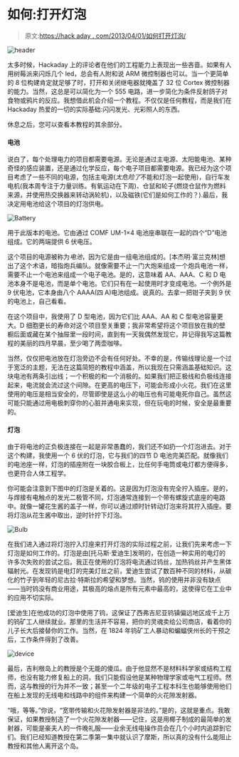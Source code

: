 # 如何:打开灯泡

> 原文:[https://hack aday . com/2013/04/01/如何打开灯泡/](https://hackaday.com/2013/04/01/how-to-turn-on-a-light-bulb/)

![header](../Images/2fcd3ad74563b94836f2f29b995b461c.png)

太多时候，Hackaday 上的评论者在他们的工程能力上表现出一些吝啬。如果有人用树莓派来闪烁几个 led，总会有人附和说 ARM 微控制器也可以。当一个更简单的 8 位构建肯定就足够了时，打开和关闭继电器就掩盖了 32 位 Cortex 微控制器的能力。当然，这总是可以简化为一个 555 电路，进一步简化为条件反射鸽子对食物或鸦片的反应。我想借此机会介绍一个教程。不仅仅是任何教程，而是我们在 Hackaday 热爱的一切的实际基础:闪闪发光、光彩照人的东西。

休息之后，您可以查看本教程的其余部分。

#### 电池

说白了，每个处理电力的项目都需要电源。无论是通过主电源、太阳能电池、某种奇怪的感应装置，还是通过化学反应，每个电子项目都需要电源。我已经为这个项目考虑了一些不同的电源，包括主电源(*太危险了*不能和灯泡一起使用)，自行车发电机(我本周专注于力量训练。有氧运动在下周)、仓鼠和轮子(燃烧仓鼠作为燃料来源，并使用热交换器来转动涡轮机)，以及磁铁(它们是如何工作的？).最后，我决定用电池给这个项目的灯泡供电。

![Battery](../Images/9a207192c3c167de0ceb51659c9df2ab.png)

用于此版本的电池。它由通过 COMF UM-1×4 电池座串联在一起的四个“D”电池组成。它的两端提供 6 伏电压。

这个项目的电源被称为*电池*，因为它是由一组电池组成的。[本杰明·富兰克林]想出了这个术语，暗指炮兵编队。就像需要不止一门大炮来组成一个炮兵电池一样，需要不止一个电池来组成一个电子电池。是的，这意味着 AA、AAA、C 和 D 电池本身不是电池，而是单个电池。它们只有在一起使用时才变成电池。一个例外是 9 伏电池，它本身由八个 AAAA(四 A)电池组成。说真的。去拿一把钳子夹到 9 伏的电池上，自己看看。

在这个项目中，我使用了 D 型电池，因为它们比 AAA、AA 和 C 型电池容量更大。D 细胞更长的寿命对这个项目至关重要；我非常希望将这个项目放在我的壁橱后面或藏在某个抽屉里一段时间，直到有一天我偶然发现它，并记得我写这篇教程的美丽的四月早晨，至少喝了两壶咖啡。

当然，仅仅把电池放在灯泡旁边不会有任何好处。不幸的是，传输线理论是一个过于宽泛的主题，无法在这篇简短的教程中涵盖，所以我现在只需涵盖基础知识。这块电池有两条引出线；一个积极的和一个消极的。如果我们把正极线和负极线连接起来，电流就会流过这个间隙。在更高的电压下，可能会形成小火花。我们在这里使用的电压是相当安全的，尽管即使是这么小的电压也有可能电死你自己。虽然这可能只能通过用电极刺穿你的心脏并通电来实现，但在玩电的时候，安全是最重要的。

#### 灯泡

由于将电池的正负极连接在一起是非常愚蠢的，我们还不如扔一个灯泡进去。对于这个构建，我使用一个 6 伏的灯泡，它与我们的四节 D 电池完美匹配。就像我们的电池座一样，灯泡的插座附在一块胶合板上，比任何手电筒或电灯都方便得多，也更符合人体工程学。

你可能会注意到下图中的灯泡是关着的。这是因为灯泡没有完全拧入插座。是的，与焊接有电触点的发光二极管不同，灯泡通常连接到一个带有螺旋式底座的电路中。就像一罐花生酱的盖子一样，你可以通过顺时针转动灯泡来将其拧入插座。要将灯泡从花生酱中取出，逆时针拧下灯泡。

![Bulb](../Images/581b95ddfd4d0ee7287834aac69dd064.png)

在我们进入通过将灯泡拧入灯座来打开灯泡的实际过程之前，让我们先来考虑一下灯泡是如何工作的。灯泡是由[托马斯·爱迪生]发明的，在创造一种实用的电灯的许多次失败的尝试之后。我正在使用的灯泡将电流通过钨丝，加热钨丝并产生黑体辐射光。在发现钨是电灯的完美灯丝之前，爱迪生尝试了数百种不同的材料，从碳化的竹子到年轻的尼古拉·特斯拉的希望和梦想。当然，钨的使用并非没有缺点——当时钨没有商业用途，其极高的熔点是所有元素中最高的，这使得它在工业中的应用不切实际。

[爱迪生]在他成功的灯泡中使用了钨，这保证了西弗吉尼亚钨镇偏远地区成千上万的钨矿工人继续就业。那里的生活并不容易，把你的灵魂卖给公司商店，看着你的儿子长大后接替你的工作。当然，在 1824 年钨矿工人暴动和蝙蝠侠州长的干预之后，工作条件得到了改善。

![device](../Images/d30c718806460bd784e97b2968157645.png)

最后，吉利根岛上的教授是个无能的傻瓜。由于他显然不是材料科学家或结构工程师，也没有能力修复船上的洞，我们只能假设他是某种物理学家或电气工程师。然而，这与教授的行为并不一致；甚至一个二年级的电子工程本科生也能够使用他们在船上发现的无线电和线路中的组件来构建一个简单的火花隙发射器。

“哦，等等。”你说，“宽带传输和火花隙发射器是非法的。”是的，这就是重点。我敢保证，如果教授制造了一个火花隙发射器——记住，这是用椰子制成的最简单的发射器，可能是豪夫人的一件晚礼服——业余无线电操作员会在几个小时内追踪到它们。我们已经知道教授在第二季第一集中就认识了摩斯，所以真的没有什么能阻止教授和其他人离开这个岛。